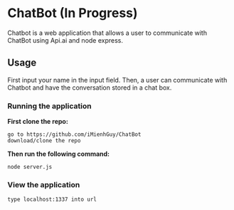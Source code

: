 # ChatBot (In Progress)
Chatbot is a web application that allows a user to communicate with ChatBot using Api.ai and node express.

## Usage
First input your name in the input field. Then, a user can communicate with Chatbot and have the conversation stored in a chat box.



### Running the application

**First clone the repo:**
```
go to https://github.com/iMienhGuy/ChatBot
download/clone the repo
```
 **Then run the following command:**

```
node server.js

```



### View the application 
```
type localhost:1337 into url
```





